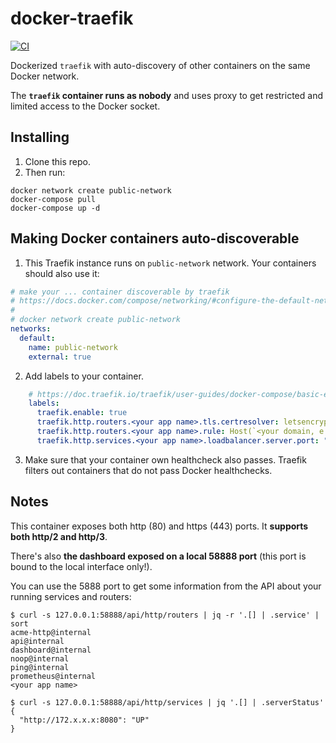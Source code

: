 # docker-traefik
[![CI](https://github.com/macbre/docker-traefik/actions/workflows/docker.yml/badge.svg)](https://github.com/macbre/docker-traefik/actions/workflows/docker.yml)

Dockerized `traefik` with auto-discovery of other containers on the same Docker network.

The **`traefik` container runs as nobody** and uses proxy to get restricted and limited access to the Docker socket.

## Installing

1. Clone this repo.
2. Then run:

```
docker network create public-network
docker-compose pull
docker-compose up -d
```

## Making Docker containers auto-discoverable

1. This Traefik instance runs on `public-network` network. Your containers should also use it:

```yaml
# make your ... container discoverable by traefik
# https://docs.docker.com/compose/networking/#configure-the-default-network
#
# docker network create public-network
networks:
  default:
    name: public-network
    external: true
```

2. Add labels to your container.

```yaml
    # https://doc.traefik.io/traefik/user-guides/docker-compose/basic-example/
    labels:
      traefik.enable: true
      traefik.http.routers.<your app name>.tls.certresolver: letsencrypt
      traefik.http.routers.<your app name>.rule: Host(`<your domain, e.g. myservice.foo.net>`)
      traefik.http.services.<your app name>.loadbalancer.server.port: "< port where your service is bound too >"  # or rely on ports defined via EXPOSE
```

3. Make sure that your container own healthcheck also passes. Traefik filters out containers that do not pass Docker healthchecks.

## Notes

This container exposes both http (80) and https (443) ports. It **supports both http/2 and http/3**.

There's also **the dashboard exposed on a local 58888 port** (this port is bound to the local interface only!).

You can use the 5888 port to get some information from the API about your running services and routers:

```
$ curl -s 127.0.0.1:58888/api/http/routers | jq -r '.[] | .service' | sort
acme-http@internal
api@internal
dashboard@internal
noop@internal
ping@internal
prometheus@internal
<your app name>
```

```
$ curl -s 127.0.0.1:58888/api/http/services | jq '.[] | .serverStatus'
{
  "http://172.x.x.x:8080": "UP"
}
```
